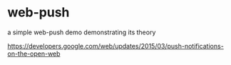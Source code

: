 # web-push
a simple web-push demo demonstrating its theory

https://developers.google.com/web/updates/2015/03/push-notifications-on-the-open-web
